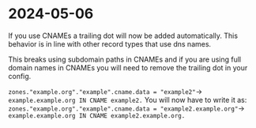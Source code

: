 # 2024-05-06
If you use CNAMEs a trailing dot will now be added automatically.
This behavior is in line with other record types that use dns names.

This breaks using subdomain paths in CNAMEs and if you are using full domain names
in CNAMEs you will need to remove the trailing dot in your config.

`zones."example.org"."example".cname.data = "example2"`-> `example.example.org IN CNAME example2.`
You will now have to write it as:
`zones."example.org"."example".cname.data = "example2.example.org"`-> `example.example.org IN CNAME example2.example.org.`
